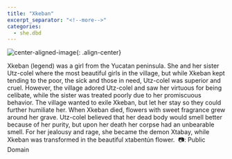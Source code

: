 ```yaml
---
title: "Xkeban"
excerpt_separator: "<!--more-->"
categories:
  - she.dbd
---
```



![center-aligned-image](https://cdn.pixabay.com/photo/2020/10/26/16/56/man-5687861_1280.png){: .align-center}

Xkeban (legend) was a girl from the Yucatan peninsula. She and her sister Utz-colel where the most beautiful girls in the village, but while Xkeban kept tending to the poor, the sick and those in need, Utz-colel was superior and cruel. However, the village adored Utz-colel and saw her virtuous for being celibate, while the sister was treated poorly due to her promiscuous behavior. The village wanted to exile Xkeban, but let her stay so they could further humiliate her. When Xkeban died, flowers with sweet fragrance grew around her grave. Utz-colel believed that her dead body would smell better because of her purity, but upon her death her corpse had an unbearable smell. For her jealousy and rage, she became the demon Xtabay, while Xkeban was transformed in the beautiful xtabentún flower.⁠
⁠
📷: Public Domain⁠
